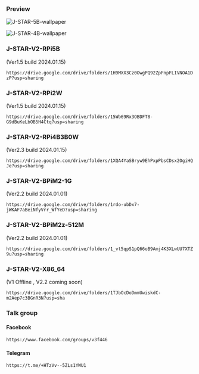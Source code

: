 ### Preview

![J-STAR-5B-wallpaper](https://github.com/JTA-STAR/J-STAR/assets/22002824/6c2848e3-2358-4f58-8617-b389dabaae58)

![J-STAR-4B-wallpaper](https://github.com/JTA-STAR/J-STAR/assets/22002824/40460f2e-4fb0-434e-bbbf-dcecc4fee71b)

### J-STAR-V2-RPi5B 
(Ver1.5 build 2024.01.15)

`https://drive.google.com/drive/folders/1H9MXX3Cz0OwgPQ92ZpFnpFLIVNOA1DzP?usp=sharing`

### J-STAR-V2-RPi2W 
(Ver1.5 build 2024.01.15)

`https://drive.google.com/drive/folders/15Wb69Rx3OBDFT8-G9dBuKeLbOB5H4Ctq?usp=sharing`

### J-STAR-V2-RPi4B3B0W 
(Ver2.3 build 2024.01.15)

`https://drive.google.com/drive/folders/1XQA4YaSBryw9EhPxpPbsCDsx2OgiHQJe?usp=sharing`

### J-STAR-V2-BPiM2-1G 
(Ver2.2 build 2024.01.01)

`https://drive.google.com/drive/folders/1rdo-ubDx7-jWKAF7aBeiNfyVrr_WfYeD?usp=sharing`

### J-STAR-V2-BPiM2z-512M 
(Ver2.2 build 2024.01.01)

`https://drive.google.com/drive/folders/1_vt5qpS1pQ66oB9Amj4K3XLwUU7XTZ9u?usp=sharing`

### J-STAR-V2-X86_64 
(V1 Offline , V2.2 coming soon)

`https://drive.google.com/drive/folders/1TJbOcDoDmmUwiskdC-m2Aep7c3BGnR3N?usp=sha`

### Talk group
#### Facebook 
`https://www.facebook.com/groups/v3f446`

#### Telegram 
`https://t.me/+HTzVv--5ZLs1YWU1`




